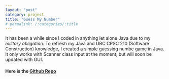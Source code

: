 ```yaml
---
layout: "post"
category: project
title: "Guess My Number"
# permalink: /:categories/:title
---
```


It has been a while since I coded in anything let alone Java due to my _military obligation_. To refresh my Java and UBC CPSC 210 (Software Construction) knowledge, I created a simple guessing numbe game in Java. It only works with Scanner class input at the moment, but will soon be updated with GUI.

#### Here is the [Github Repo](https://github.com/seinnlee/GuessMyNumber)